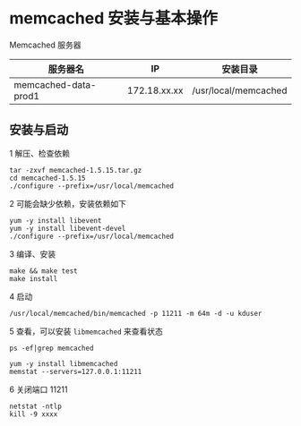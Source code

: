 # memcached 安装与基本操作

Memcached 服务器

| 服务器名             | IP           | 安装目录             |
| -------------------- | ------------ | -------------------- |
| memcached-data-prod1 | 172.18.xx.xx | /usr/local/memcached |

## 安装与启动

1 解压、检查依赖

```
tar -zxvf memcached-1.5.15.tar.gz 
cd memcached-1.5.15
./configure --prefix=/usr/local/memcached
```

2 可能会缺少依赖，安装依赖如下

```
yum -y install libevent
yum -y install libevent-devel
./configure --prefix=/usr/local/memcached
```

3 编译、安装

```
make && make test
make install
```

4 启动

```
/usr/local/memcached/bin/memcached -p 11211 -m 64m -d -u kduser
```

5 查看，可以安装 `libmemcached` 来查看状态

```
ps -ef|grep memcached

yum -y install libmemcached
memstat --servers=127.0.0.1:11211
```

6 关闭端口 11211

```
netstat -ntlp
kill -9 xxxx
```


